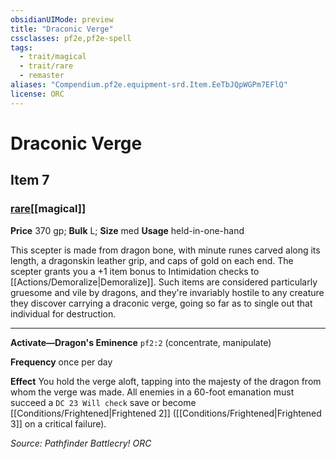```yaml
---
obsidianUIMode: preview
title: "Draconic Verge"
cssclasses: pf2e,pf2e-spell
tags:
  - trait/magical
  - trait/rare
  - remaster
aliases: "Compendium.pf2e.equipment-srd.Item.EeTbJQpWGPm7EFlQ"
license: ORC
---
```

# Draconic Verge
## Item 7
### [rare](rare "Rare Rarity Trait")[[magical]]


**Price** 370 gp; 
**Bulk** L; **Size** med
**Usage** held-in-one-hand

This scepter is made from dragon bone, with minute runes carved along its length, a dragonskin leather grip, and caps of gold on each end. The scepter grants you a +1 item bonus to Intimidation checks to [[Actions/Demoralize|Demoralize]]. Such items are considered particularly gruesome and vile by dragons, and they're invariably hostile to any creature they discover carrying a draconic verge, going so far as to single out that individual for destruction.

* * *

**Activate—Dragon's Eminence** `pf2:2` (concentrate, manipulate)

**Frequency** once per day

**Effect** You hold the verge aloft, tapping into the majesty of the dragon from whom the verge was made. All enemies in a 60-foot emanation must succeed a `DC 23 Will check` save or become [[Conditions/Frightened|Frightened 2]] ([[Conditions/Frightened|Frightened 3]] on a critical failure).

*Source: Pathfinder Battlecry!*
*ORC*